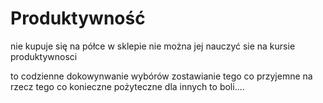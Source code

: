 # Produktywność

nie kupuje się na półce w sklepie
nie można jej nauczyć sie na kursie produktywnosci

to codzienne dokowynwanie wybórów
zostawianie tego co przyjemne na rzecz tego co konieczne
pożyteczne dla innych
to boli....
